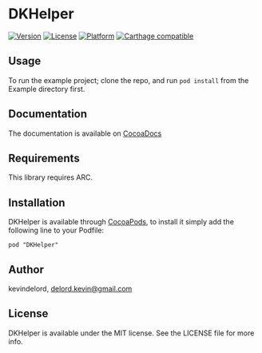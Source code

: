 # DKHelper

[![Version](https://img.shields.io/cocoapods/v/DKHelper.svg?style=flat)](http://cocoadocs.org/docsets/DKHelper)
[![License](https://img.shields.io/cocoapods/l/DKHelper.svg?style=flat)](http://cocoadocs.org/docsets/DKHelper)
[![Platform](https://img.shields.io/cocoapods/p/DKHelper.svg?style=flat)](http://cocoadocs.org/docsets/DKHelper)
[![Carthage compatible](https://img.shields.io/badge/Carthage-compatible-4BC51D.svg?style=flat)](https://github.com/kevindelord/DKHelper)

## Usage

To run the example project; clone the repo, and run `pod install` from the Example directory first.

## Documentation

The documentation is available on [CocoaDocs](http://cocoadocs.org/docsets/DKHelper)

## Requirements

This library requires ARC.

## Installation

DKHelper is available through [CocoaPods](http://cocoapods.org), to install
it simply add the following line to your Podfile:

    pod "DKHelper"

## Author

kevindelord, delord.kevin@gmail.com

## License

DKHelper is available under the MIT license. See the LICENSE file for more info.
